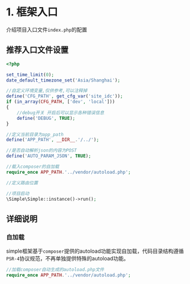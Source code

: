 # 1. 框架入口

介绍项目入口文件`index.php`的配置

## 推荐入口文件设置

```PHP
<?php

set_time_limit(0);
date_default_timezone_set('Asia/Shanghai');

//自定义环境变量,仅供参考,可以注释掉
define('CFG_PATH', get_cfg_var('site_idc'));
if (in_array(CFG_PATH, ['dev', 'local']))
{
	//debug开关 开启后可以显示各种错误信息
	define('DEBUG', TRUE);
}

//定义当前目录为app_path
define('APP_PATH', __DIR__.'/../');

//是否自动解析json的内容为POST
define('AUTO_PARAM_JSON', TRUE);

//载入composer的自加载
require_once APP_PATH.'../vendor/autoload.php';

//定义路由位置

//项目启动
\Simple\Simple::instance()->run();
```

## 详细说明

### 自加载

simple框架基于`composer`提供的autoload功能实现自加载，代码目录结构遵循`PSR-4`协议规范，不再单独提供特殊的autoload功能。

```PHP
//加载composer自动生成的autoload.php文件
require_once APP_PATH.'../vendor/autoload.php';
```